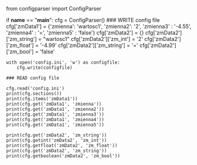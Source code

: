 from configparser import ConfigParser


if __name__ == "__main__":
    cfg = ConfigParser()
    ### WRITE config file 
    cfg['zmData1'] = {'zmienna': 'wartosc1', 'zmienna2': '2', 'zmienna3' : '-4.55', 'zmienna4' : '=', 'zmienna5' : 'false'}
    cfg['zmData2'] = {}
    cfg['zmData2']['zm_string'] = "wartosc1"
    cfg['zmData2']['zm_int'] = '2'
    cfg['zmData2']['zm_float'] = '-4.99' 
    cfg['zmData2']['zm_string'] = '='
    cfg['zmData2']['zm_bool'] = 'false'
    
    with open('config.ini', 'w') as configfile:
        cfg.write(configfile)
        
    ### READ config file
    
    cfg.read('config.ini')
    print(cfg.sections())
    print(cfg.items('zmData1'))
    print(cfg.get('zmData1', 'zmienna'))
    print(cfg.get('zmData1', 'zmienna2'))
    print(cfg.get('zmData1', 'zmienna3'))
    print(cfg.get('zmData1', 'zmienna4'))
    print(cfg.get('zmData1', 'zmienna5'))
    
    print(cfg.get('zmData2', 'zm_string'))
    print(cfg.getint('zmData2', 'zm_int'))
    print(cfg.getfloat('zmData2', 'zm_float'))
    print(cfg.get('zmData2', 'zm_string'))
    print(cfg.getboolean('zmData2', 'zm_bool'))
    
#
